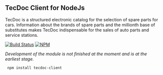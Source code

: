 TecDoc Client for NodeJs
------------------------
TecDoc is a structured electronic catalog for the selection of spare parts for cars.
Information about the brands of spare parts and the millionth base of substitutes makes TecDoc indispensable for the sales of auto parts and service stations.

[![Build Status](https://travis-ci.org/stanislav-web/node-tecdoc-client.svg?branch=master)](https://travis-ci.org/stanislav-web/node-tecdoc-client)
[![NPM](https://nodei.co/npm/tecdoc-client.png?downloads=true&downloadRank=true&stars=true)](https://nodei.co/npm/tecdoc/)

*Development of the module is not finished at the moment and is at the earliest stage.*

``` npm install tecdoc-client```